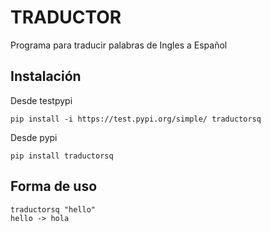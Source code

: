 # TRADUCTOR

Programa para traducir palabras de Ingles a Español

## Instalación

Desde testpypi
~~~
pip install -i https://test.pypi.org/simple/ traductorsq
~~~

Desde pypi
~~~
pip install traductorsq
~~~



## Forma de uso

~~~
traductorsq "hello"
hello -> hola
~~~